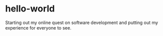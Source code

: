 # hello-world
Starting out my online quest on software development and putting out my experience for everyone to see.
